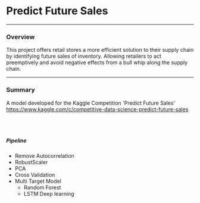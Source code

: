# Predict Future Sales  
--- 
### Overview
This project offers retail stores a more efficient solution to their supply chain by identifying future sales of inventory. Allowing retailers to act preemptively and avoid negative effects from a bull whip along the supply chain. 

---
### Summary
A model developed for the Kaggle Competition 'Predict Future Sales'  
https://www.kaggle.com/c/competitive-data-science-predict-future-sales 

<br></br>

##### Pipeline 
- Remove Autocorrelation
- RobustScaler
- PCA
- Cross Validation
- Multi Target Model  
  - Random Forest
  - LSTM Deep learning




